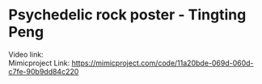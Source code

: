# Psychedelic rock poster - Tingting Peng
Video link:       
Mimicproject Link: https://mimicproject.com/code/11a20bde-069d-060d-c7fe-90b9dd84c220
